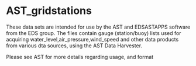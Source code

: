 # AST_gridstations

These data sets are intended for use by the AST and EDSASTAPPS software from the EDS group.
The files contain gauge (station/buoy) lists used for acquiring water_level,air_pressure,wind_speed
and other data products from various dta sources, using the AST Data Harvester.

Please see AST for more details regarding usage, and format
